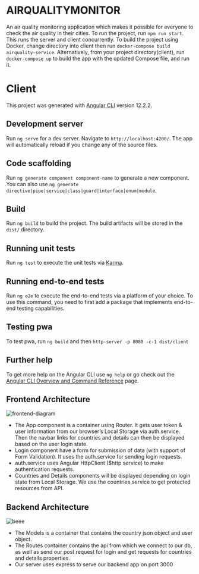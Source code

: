 # AIRQUALITYMONITOR
An air quality monitoring application which makes it possible for everyone to check the air quality in their cities.
To run the project, run `npm run start`. This runs the server and client concurrently.
To build the project using Docker, change directory into client then run `docker-compose build airquality-service`.
Alternatively, from your project directory(client), run `docker-compose up` to build the app with the updated Compose file, and run it.


# Client

This project was generated with [Angular CLI](https://github.com/angular/angular-cli) version 12.2.2.

## Development server

Run `ng serve` for a dev server. Navigate to `http://localhost:4200/`. The app will automatically reload if you change any of the source files.

## Code scaffolding

Run `ng generate component component-name` to generate a new component. You can also use `ng generate directive|pipe|service|class|guard|interface|enum|module`.

## Build

Run `ng build` to build the project. The build artifacts will be stored in the `dist/` directory.

## Running unit tests

Run `ng test` to execute the unit tests via [Karma](https://karma-runner.github.io).

## Running end-to-end tests

Run `ng e2e` to execute the end-to-end tests via a platform of your choice. To use this command, you need to first add a package that implements end-to-end testing capabilities.

## Testing pwa
To test pwa, run `ng build` and then `http-server -p 8080 -c-1 dist/client`

## Further help

To get more help on the Angular CLI use `ng help` or go check out the [Angular CLI Overview and Command Reference](https://angular.io/cli) page.

## Frontend Architecture

![frontend-diagram](https://user-images.githubusercontent.com/18603431/137166703-bf3f9f98-c9e4-4e0d-96b6-cd86ae467dfb.png)

* The App component is a container using Router. It gets user token & user information from our browser’s Local Storage via auth.service. Then the navbar links for countries and details can then be displayed based on the user login state.
* Login component have a form for submission of data (with support of Form Validation). It uses the auth.service for sending login requests.
* auth.service uses Angular HttpClient ($http service) to make authentication requests.
* Countries and Details components will be displayed depending on login state from Local Storage. We use the countries.service to get protected resources from API.

## Backend Architecture

![beee](https://user-images.githubusercontent.com/18603431/137166751-408b5a83-073e-4fd0-9850-818481e9cc93.png)

* The Models is a container that contains the country json object and user object.
* The Routes container contains the api from which we connect to our db, as well as send our post request for login and get requests for countries and details properties.
* Our server uses express to serve our backend app on port 3000

